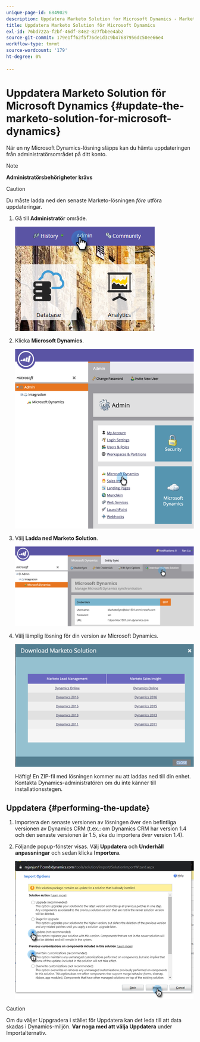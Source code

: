 ```yaml
---
unique-page-id: 6849029
description: Uppdatera Marketo Solution for Microsoft Dynamics - Marketo Docs - produktdokumentation
title: Uppdatera Marketo Solution för Microsoft Dynamics
exl-id: 76bd722a-f2bf-46df-84e2-827fbbee4ab2
source-git-commit: 179e1ff62f5f76de1d3c9b47687956dc50ee66e4
workflow-type: tm+mt
source-wordcount: '179'
ht-degree: 0%

---
```


# Uppdatera Marketo Solution för Microsoft Dynamics {#update-the-marketo-solution-for-microsoft-dynamics}

När en ny Microsoft Dynamics-lösning släpps kan du hämta uppdateringen från administratörsområdet på ditt konto.

>[!NOTE]
>
>**Administratörsbehörigheter krävs**

>[!CAUTION]
>
>Du måste ladda ned den senaste Marketo-lösningen _före_ utföra uppdateringar.

1. Gå till **Administratör** område.

   ![](assets/admin.png)

1. Klicka **Microsoft Dynamics**.

   ![](assets/image2015-3-16-10-3a51-3a25.png)

1. Välj **Ladda ned Marketo Solution**.

   ![](assets/image2015-3-16-10-3a52-3a1.png)

1. Välj lämplig lösning för din version av Microsoft Dynamics.

   ![](assets/msd-online.png)

   Häftig! En ZIP-fil med lösningen kommer nu att laddas ned till din enhet. Kontakta Dynamics-administratören om du inte känner till installationsstegen.

## Uppdatera {#performing-the-update}

1. Importera den senaste versionen av lösningen över den befintliga versionen av Dynamics CRM (t.ex.: om Dynamics CRM har version 1.4 och den senaste versionen är 1.5, ska du importera _över_ version 1.4).

1. Följande popup-fönster visas. Välj **Uppdatera** och **Underhåll anpassningar** och sedan klicka **Importera**.

   ![](assets/update-the-marketo-solution-for-microsoft-dynamics-5.png)

>[!CAUTION]
>
>Om du väljer Uppgradera i stället för Uppdatera kan det leda till att data skadas i Dynamics-miljön. **Var noga med att välja Uppdatera** under Importalternativ.
